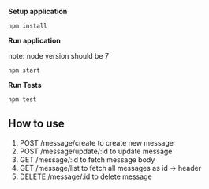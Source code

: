 **Setup application**

`npm install`

**Run application**
 
 note: node version should be 7
 
`npm start`

**Run Tests**

`npm test`

## How to use

1. POST /message/create to create new message
2. POST /message/update/:id to update message
3. GET /message/:id to fetch message body
4. GET /message/list to fetch all messages as id -> header
5. DELETE /message/:id to delete message
